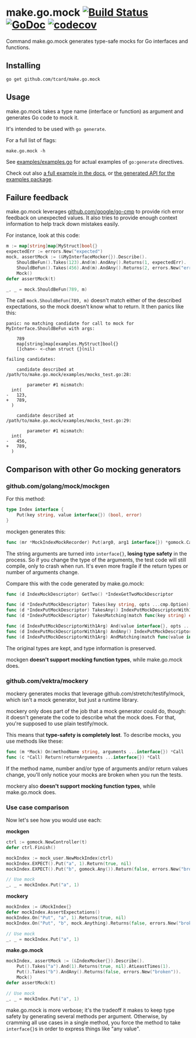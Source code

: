 # make.go.mock [![Build Status](https://secure.travis-ci.org/tcard/make.go.mock.svg?branch=master)](http://travis-ci.org/tcard/make.go.mock) [![GoDoc](https://godoc.org/github.com/tcard/make.go.mock?status.svg)](https://godoc.org/github.com/tcard/make.go.mock) [![codecov](https://codecov.io/gh/tcard/make.go.mock/branch/master/graph/badge.svg?token=)](https://codecov.io/gh/tcard/make.go.mock)

Command make.go.mock generates type-safe mocks for Go interfaces and functions.

## Installing

```
go get github.com/tcard/make.go.mock
```

## Usage

make.go.mock takes a type name (interface or function) as argument and generates Go code to mock it.

It's intended to be used with `go generate`.

For a full list of flags:

```
make.go.mock -h
```

See [examples/examples.go](https://github.com/tcard/make.go.mock/tree/master/examples/examples.go) for actual examples of `go:generate` directives.

Check out also [a full example in the docs](https://godoc.org/github.com/tcard/make.go.mock/examples#ex-package), or [the generated API for the examples package](https://godoc.org/github.com/tcard/make.go.mock/examples/generated).

## Failure feedback

make.go.mock leverages [github.com/google/go-cmp](https://github.com/google/go-cmp) to provide rich error feedback on unexpected values. It also tries to provide enough context information to help track down mistakes easily.

For instance, look at this code:

```go
m := map[string]map[MyStruct]bool{}
expectedErr := errors.New("expected")
mock, assertMock := (&MyInterfaceMocker{}).Describe().
	ShouldBeFun().Takes(123).And(m).AndAny().Returns(1, expectedErr).
	ShouldBeFun().Takes(456).And(m).AndAny().Returns(2, errors.New("err 2")).
	Mock()
defer assertMock(t)

_, _ = mock.ShouldBeFun(789, m)
```

The call `mock.ShouldBeFun(789, m)` doesn't match either of the described expectations, so the mock doesn't know what to return. It then panics like this:

```
panic: no matching candidate for call to mock for MyInterface.ShouldBeFun with args:

	789
	map[string]map[examples.MyStruct]bool{}
	[]chan<- <-chan struct {}(nil)

failing candidates:

	candidate described at /path/to/make.go.mock/examples/mocks_test.go:28:

		parameter #1 mismatch:
  int(
- 	123,
+ 	789,
  )

	candidate described at /path/to/make.go.mock/examples/mocks_test.go:29:

		parameter #1 mismatch:
  int(
- 	456,
+ 	789,
  )
```

## Comparison with other Go mocking generators

### github.com/golang/mock/mockgen

For this method:

```go
type Index interface {
	Put(key string, value interface{}) (bool, error)
}
```

mockgen generates this:

```go
func (mr *MockIndexMockRecorder) Put(arg0, arg1 interface{}) *gomock.Call
```

The string arguments are turned into `interface{}`, **losing type safety** in the process. So if you change the type of the arguments, the test code will still compile, only to crash when run. It's even more fragile if the return types or number of arguments change.

Compare this with the code generated by make.go.mock:

```go
func (d IndexMockDescriptor) GetTwo() *IndexGetTwoMockDescriptor

func (d *IndexPutMockDescriptor) Takes(key string, opts ...cmp.Option) IndexPutMockDescriptorWith1Arg
func (d *IndexPutMockDescriptor) TakesAny() IndexPutMockDescriptorWith1Arg
func (d *IndexPutMockDescriptor) TakesMatching(match func(key string) error) IndexPutMockDescriptorWith1Arg

func (d IndexPutMockDescriptorWith1Arg) And(value interface{}, opts ...cmp.Option) IndexPutMockDescriptorWith2Args
func (d IndexPutMockDescriptorWith1Arg) AndAny() IndexPutMockDescriptorWith2Args
func (d IndexPutMockDescriptorWith1Arg) AndMatching(match func(value interface{}) error) IndexPutMockDescriptorWith2Args
```

The original types are kept, and type information is preserved.

mockgen **doesn't support mocking function types**, while make.go.mock does.

### github.com/vektra/mockery

mockery generates mocks that leverage github.com/stretchr/testify/mock, which isn't a mock generator, but just a runtime library.

mockery only does part of the job that a mock generator could do, though: it doesn't generate the code to describe what the mock does. For that, you're supposed to use plain testify/mock.

This means that **type-safety is completely lost**. To describe mocks, you use methods like these:

```go
func (m *Mock) On(methodName string, arguments ...interface{}) *Call
func (c *Call) Return(returnArguments ...interface{}) *Call
```

If the method name, number and/or type of arguments and/or return values change, you'll only notice your mocks are broken when you run the tests.

mockery also **doesn't support mocking function types**, while make.go.mock does.

### Use case comparison

Now let's see how you would use each:

**mockgen**

```go
ctrl := gomock.NewController(t)
defer ctrl.Finish()

mockIndex := mock_user.NewMockIndex(ctrl)
mockIndex.EXPECT().Put("a", 1).Return(true, nil)
mockIndex.EXPECT().Put("b", gomock.Any()).Return(false, errors.New("broken"))

// Use mock
_, _ = mockIndex.Put("a", 1)
```

**mockery**

```go
mockIndex := &MockIndex{}
defer mockIndex.AssertExpectations()
mockIndex.On("Put", "a", 1).Returns(true, nil)
mockIndex.On("Put", "b", mock.Anything).Returns(false, errors.New("broken"))

// Use mock
_, _ = mockIndex.Put("a", 1)
```

**make.go.mock**

```go
mockIndex, assertMock := (&IndexMocker{}).Describe().
	Put().Takes("a").And(1).Returns(true, nil).AtLeastTimes(1).
	Put().Takes("b").AndAny().Returns(false, errors.New("broken")).
	Mock()
defer assertMock(t)

// Use mock
_, _ = mockIndex.Put("a", 1)
```

make.go.mock is more verbose; it's the tradeoff it makes to keep type safety by generating several methods per argument. Otherwise, by cramming all use cases in a single method, you force the method to take `interface{}`s in order to express things like "any value".
